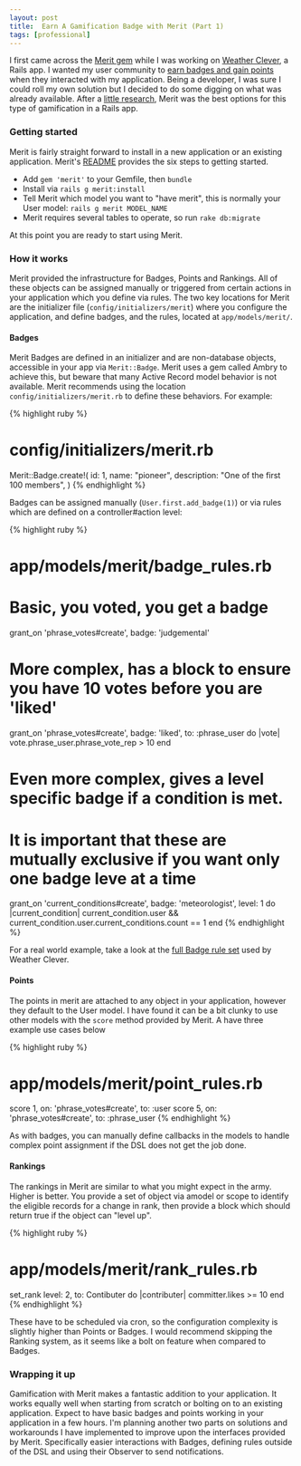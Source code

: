 ```yaml
---
layout: post
title:  Earn A Gamification Badge with Merit (Part 1)
tags: [professional]
---
```


I first came across the [Merit gem](https://github.com/merit-gem/merit) while I was working on [Weather Clever](http://www.weatherclever.com), a Rails app. I wanted my user community to [earn badges and gain points](http://www.weatherclever.com/reputation) when they interacted with my application. Being a developer, I was sure I could roll my own solution but I decided to do some digging on what was already available.  After a [little research](https://www.ruby-toolbox.com/categories/Reputation_Engines), Merit was the best options for this type of gamification in a Rails app.

### Getting started
Merit is fairly straight forward to install in a new application or an existing application. Merit's [README](https://github.com/merit-gem/merit#installation) provides the six steps to getting started.

* Add `gem 'merit'` to your Gemfile, then `bundle`
* Install via `rails g merit:install`
* Tell Merit which model you want to "have merit", this is normally your User model: `rails g merit MODEL_NAME`
* Merit requires several tables to operate, so run `rake db:migrate`

At this point you are ready to start using Merit.

### How it works
Merit provided the infrastructure for Badges, Points and Rankings. All of these objects can be assigned manually or triggered from certain actions in your application which you define via rules. The two key locations for Merit are the initializer file (`config/initializers/merit`) where you configure the application, and define badges, and the rules, located at `app/models/merit/`.

#### Badges
Merit Badges are defined in an initializer and are non-database objects, accessible in your app via `Merit::Badge`. Merit uses a gem called Ambry to achieve this, but beware that many Active Record model behavior is not available. Merit recommends using the location `config/initializers/merit.rb` to define these behaviors. For example:

{% highlight ruby %}
# config/initializers/merit.rb

Merit::Badge.create!(
  id: 1,
  name: "pioneer",
  description: "One of the first 100 members",
)
{% endhighlight %}

Badges can be assigned manually (`User.first.add_badge(1)`) or via rules which are defined on a controller#action level:

{% highlight ruby %}
# app/models/merit/badge_rules.rb

# Basic, you voted, you get a badge
grant_on 'phrase_votes#create', badge: 'judgemental'

# More complex, has a block to ensure you have 10 votes before you are 'liked'
grant_on 'phrase_votes#create', badge: 'liked', to: :phrase_user do |vote|
  vote.phrase_user.phrase_vote_rep > 10
end

# Even more complex, gives a level specific badge if a condition is met. 
# It is important that these are mutually exclusive if you want only one badge leve at a time
grant_on 'current_conditions#create', badge: 'meteorologist', level: 1 do |current_condition|
  current_condition.user && current_condition.user.current_conditions.count == 1
end
{% endhighlight %}

For a real world example, take a look at the [full Badge rule set](https://github.com/pete2786/mnw-rails4/blob/master/app/models/merit/badge_rules.rb) used by Weather Clever.

#### Points
The points in merit are attached to any object in your application, however they default to the User model. I have found it can be a bit clunky to use other models with the `score` method provided by Merit. A have three example use cases below

{% highlight ruby %}
# app/models/merit/point_rules.rb

score 1, on: 'phrase_votes#create', to: :user
score 5, on: 'phrase_votes#create', to: :phrase_user
{% endhighlight %}

As with badges, you can manually define callbacks in the models to handle complex point assignment if the DSL does not get the job done.

#### Rankings
The rankings in Merit are similar to what you might expect in the army. Higher is better. You provide a set of object via amodel or scope to identify the eligible records for a change in rank, then provide a block which should return true if the object can "level up".

{% highlight ruby %}
# app/models/merit/rank_rules.rb

set_rank level: 2, to: Contibuter do |contributer|
  committer.likes >= 10
end
{% endhighlight %}

These have to be scheduled via cron, so the configuration complexity is slightly higher than Points or Badges. I would recommend skipping the Ranking system, as it seems like a bolt on feature when compared to Badges.

### Wrapping it up

Gamification with Merit makes a fantastic addition to your application. It works equally well when starting from scratch or bolting on to an existing application. Expect to have basic badges and points working in your application in a few hours. I'm planning another two parts on solutions and workarounds I have implemented to improve upon the interfaces provided by Merit. Specifically easier interactions with Badges, defining rules outside of the DSL and using their Observer to send notifications.

